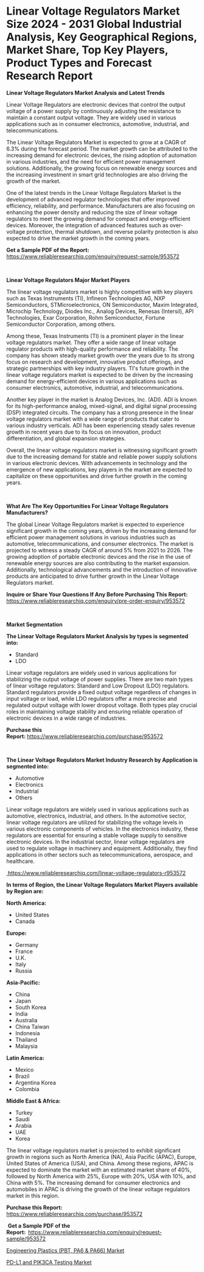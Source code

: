 <p><h1>Linear Voltage Regulators Market Size 2024 - 2031 Global Industrial Analysis, Key Geographical Regions, Market Share, Top Key Players, Product Types and Forecast Research Report</h1></p><p><strong>Linear Voltage Regulators Market Analysis and Latest Trends</strong></p>
<p><p>Linear Voltage Regulators are electronic devices that control the output voltage of a power supply by continuously adjusting the resistance to maintain a constant output voltage. They are widely used in various applications such as in consumer electronics, automotive, industrial, and telecommunications.</p><p>The Linear Voltage Regulators Market is expected to grow at a CAGR of 6.3% during the forecast period. The market growth can be attributed to the increasing demand for electronic devices, the rising adoption of automation in various industries, and the need for efficient power management solutions. Additionally, the growing focus on renewable energy sources and the increasing investment in smart grid technologies are also driving the growth of the market.</p><p>One of the latest trends in the Linear Voltage Regulators Market is the development of advanced regulator technologies that offer improved efficiency, reliability, and performance. Manufacturers are also focusing on enhancing the power density and reducing the size of linear voltage regulators to meet the growing demand for compact and energy-efficient devices. Moreover, the integration of advanced features such as over-voltage protection, thermal shutdown, and reverse polarity protection is also expected to drive the market growth in the coming years.</p></p>
<p><strong>Get a Sample PDF of the Report:&nbsp;</strong> <a href="https://www.reliableresearchiq.com/enquiry/request-sample/953572">https://www.reliableresearchiq.com/enquiry/request-sample/953572</a></p>
<p>&nbsp;</p>
<p><strong>Linear Voltage Regulators Major Market Players</strong></p>
<p><p>The linear voltage regulators market is highly competitive with key players such as Texas Instruments (TI), Infineon Technologies AG, NXP Semiconductors, STMicroelectronics, ON Semiconductor, Maxim Integrated, Microchip Technology, Diodes Inc., Analog Devices, Renesas (Intersil), API Technologies, Exar Corporation, Rohm Semiconductor, Fortune Semiconductor Corporation, among others.</p><p>Among these, Texas Instruments (TI) is a prominent player in the linear voltage regulators market. They offer a wide range of linear voltage regulator products with high-quality performance and reliability. The company has shown steady market growth over the years due to its strong focus on research and development, innovative product offerings, and strategic partnerships with key industry players. TI's future growth in the linear voltage regulators market is expected to be driven by the increasing demand for energy-efficient devices in various applications such as consumer electronics, automotive, industrial, and telecommunications.</p><p>Another key player in the market is Analog Devices, Inc. (ADI). ADI is known for its high-performance analog, mixed-signal, and digital signal processing (DSP) integrated circuits. The company has a strong presence in the linear voltage regulators market with a wide range of products that cater to various industry verticals. ADI has been experiencing steady sales revenue growth in recent years due to its focus on innovation, product differentiation, and global expansion strategies.</p><p>Overall, the linear voltage regulators market is witnessing significant growth due to the increasing demand for stable and reliable power supply solutions in various electronic devices. With advancements in technology and the emergence of new applications, key players in the market are expected to capitalize on these opportunities and drive further growth in the coming years.</p></p>
<p>&nbsp;</p>
<p><strong>What Are The Key Opportunities For Linear Voltage Regulators Manufacturers?</strong></p>
<p><p>The global Linear Voltage Regulators market is expected to experience significant growth in the coming years, driven by the increasing demand for efficient power management solutions in various industries such as automotive, telecommunications, and consumer electronics. The market is projected to witness a steady CAGR of around 5% from 2021 to 2026. The growing adoption of portable electronic devices and the rise in the use of renewable energy sources are also contributing to the market expansion. Additionally, technological advancements and the introduction of innovative products are anticipated to drive further growth in the Linear Voltage Regulators market.</p></p>
<p><strong>Inquire or Share Your Questions If Any Before Purchasing This Report:</strong> <a href="https://www.reliableresearchiq.com/enquiry/pre-order-enquiry/953572">https://www.reliableresearchiq.com/enquiry/pre-order-enquiry/953572</a></p>
<p>&nbsp;</p>
<p><strong>Market Segmentation</strong></p>
<p><strong>The Linear Voltage Regulators Market Analysis by types is segmented into:</strong></p>
<p><ul><li>Standard</li><li>LDO</li></ul></p>
<p><p>Linear voltage regulators are widely used in various applications for stabilizing the output voltage of power supplies. There are two main types of linear voltage regulators: Standard and Low Dropout (LDO) regulators. Standard regulators provide a fixed output voltage regardless of changes in input voltage or load, while LDO regulators offer a more precise and regulated output voltage with lower dropout voltage. Both types play crucial roles in maintaining voltage stability and ensuring reliable operation of electronic devices in a wide range of industries.</p></p>
<p><strong>Purchase this Report:&nbsp;</strong><a href="https://www.reliableresearchiq.com/purchase/953572">https://www.reliableresearchiq.com/purchase/953572</a></p>
<p>&nbsp;</p>
<p><strong>The Linear Voltage Regulators Market Industry Research by Application is segmented into:</strong></p>
<p><ul><li>Automotive</li><li>Electronics</li><li>Industrial</li><li>Others</li></ul></p>
<p><p>Linear voltage regulators are widely used in various applications such as automotive, electronics, industrial, and others. In the automotive sector, linear voltage regulators are utilized for stabilizing the voltage levels in various electronic components of vehicles. In the electronics industry, these regulators are essential for ensuring a stable voltage supply to sensitive electronic devices. In the industrial sector, linear voltage regulators are used to regulate voltage in machinery and equipment. Additionally, they find applications in other sectors such as telecommunications, aerospace, and healthcare.</p></p>
<p><a href="https://www.reliableresearchiq.com/linear-voltage-regulators-r953572">&nbsp;https://www.reliableresearchiq.com/linear-voltage-regulators-r953572</a></p>
<p><strong>In terms of Region, the Linear Voltage Regulators Market Players available by Region are:</strong></p>
<p>
    <p> <strong> North America: </strong>
        <ul>
            <li>United States</li>
            <li>Canada</li>
        </ul>
        </p> 
    <p> <strong> Europe: </strong>
        <ul>
            <li>Germany</li>
            <li>France</li>
            <li>U.K.</li>
            <li>Italy</li>
            <li>Russia</li>
        </ul>
        </p> 
    <p> <strong> Asia-Pacific: </strong>
        <ul>
            <li>China</li>
            <li>Japan</li>
            <li>South Korea</li>
            <li>India</li>
            <li>Australia</li>
            <li>China Taiwan</li>
            <li>Indonesia</li>
            <li>Thailand</li>
            <li>Malaysia</li>
        </ul>
        </p> 
    <p> <strong> Latin America: </strong>
        <ul>
            <li>Mexico</li>
            <li>Brazil</li>
            <li>Argentina Korea</li>
            <li>Colombia</li>
        </ul>
        </p> 
    <p> <strong> Middle East & Africa: </strong>
        <ul>
            <li>Turkey</li>
            <li>Saudi</li>
            <li>Arabia</li>
            <li>UAE</li>
            <li>Korea</li>
        </ul>
    </p>
    </p>
<p><p>The linear voltage regulators market is projected to exhibit significant growth in regions such as North America (NA), Asia Pacific (APAC), Europe, United States of America (USA), and China. Among these regions, APAC is expected to dominate the market with an estimated market share of 40%, followed by North America with 25%, Europe with 20%, USA with 10%, and China with 5%. The increasing demand for consumer electronics and automobiles in APAC is driving the growth of the linear voltage regulators market in this region.</p></p>
<p><strong>Purchase this Report: </strong><a href="https://www.reliableresearchiq.com/purchase/953572">https://www.reliableresearchiq.com/purchase/953572</a></p>
<p>&nbsp;<strong>Get a Sample PDF of the Report:&nbsp;&nbsp;</strong><a href="https://www.reliableresearchiq.com/enquiry/request-sample/953572">https://www.reliableresearchiq.com/enquiry/request-sample/953572</a></p>
<p><strong></strong></p>
<p><p><a href="https://www.linkedin.com/pulse/engineering-plastics-pbt-pa6-pa66-market-emerging-trends-ja60f?trackingId=93S1rZSQRjKxodfIXxRD3A%3D%3D">Engineering Plastics (PBT, PA6 & PA66) Market</a></p><p><a href="https://www.linkedin.com/pulse/global-pd-l1-pik3ca-testing-market-analysis-trends-vector-bureau-0txtc?trackingId=fksjYSLnSZmIZSR%2BOdFC2w%3D%3D">PD-L1 and PIK3CA Testing Market</a></p></p>